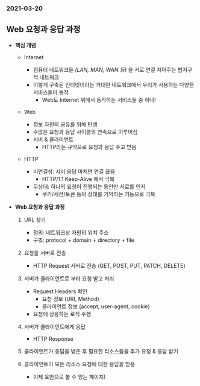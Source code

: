 ### 2021-03-20

## Web 요청과 응답 과정
- __핵심 개념__
    - Internet
        - 컴퓨터 네트워크들 *(LAN, MAN, WAN 등)* 을 서로 연결 지어주는 범지구적 네트워크
        - 이렇게 구축된 인터넷이라는 거대한 네트워크에서 우리가 사용하는 다양한 서비스들이 동작
            - Web도 Internet 위에서 동작하는 서비스들 중 하나!
    
    - Web
        - 정보 자원의 공유를 위해 탄생
        - 수많은 요청과 응답 사이클의 연속으로 이루어짐
        - 서버 & 클라이언트
            - HTTP라는 규약으로 요청과 응답 주고 받음
    
    - HTTP
        - 비연결성: 서버 응답 마치면 연결 끊음
            - HTTP/1.1 Keep-Alive 에서 극복
        - 무상태: 하나의 요청이 진행되는 동안만 서로를 인지
            - 쿠키/세션/토큰 등의 상태를 기억하는 기능으로 극복
            
- __Web 요청과 응답 과정__
    1. URL 찾기
        - 정의: 네트워크상 자원의 위치 주소
        - 구조: protocol + domain + directory + file
    
    2. 요청을 서버로 전송
        - HTTP Request 서버로 전송 (GET, POST, PUT, PATCH, DELETE)

    3. 서버가 클라이언트로 부터 요청 받고 처리
        - Request Headers 확인
            - 요청 정보 (URI, Method)
            - 클라이언트 정보 (accept, user-agent, cookie)
        - 요청에 상응하는 로직 수행

    4. 서버가 클라이언트에게 응답
        - HTTP Response

    5. 클라이언트가 응답을 받은 후 필요한 리소스들을 추가 요청 & 응답 받기
    
    6. 클라이언트가 모든 리소스 요청에 대한 응답을 받음
        - 이제 육안으로 볼 수 있는 페이지!